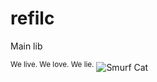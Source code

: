# refilc

Main lib

<sup>We live. We love. We lie.</sup>
<img src="https://i.kym-cdn.com/photos/images/newsfeed/002/652/421/280.jpg" alt="Smurf Cat">
